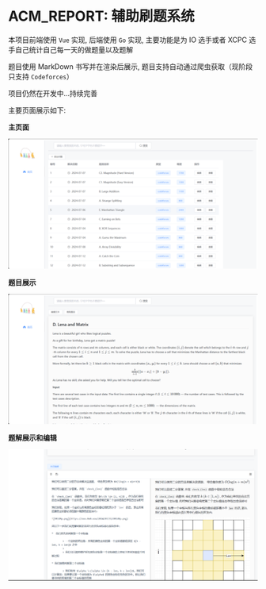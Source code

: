 # ACM_REPORT: 辅助刷题系统

本项目前端使用 `Vue` 实现, 后端使用 `Go` 实现, 主要功能是为 IO 选手或者 XCPC 选手自己统计自己每一天的做题量以及题解

题目使用 MarkDown 书写并在渲染后展示, 题目支持自动通过爬虫获取（现阶段只支持 `Codeforces`）

项目仍然在开发中...持续完善

主要页面展示如下:

**主页面**

![main](./img/main.png)

**题目展示**

![problem](./img/problem.png)

**题解展示和编辑**

![solution](./img/solution.png)
